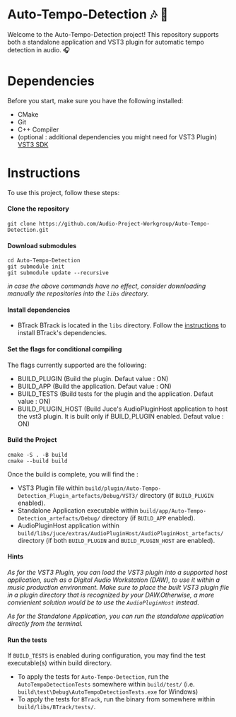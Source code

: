 # Auto-Tempo-Detection 🎶 👋

Welcome to the Auto-Tempo-Detection project! This repository supports both a standalone application and VST3 plugin for automatic tempo detection in audio. 🎧

# Dependencies

Before you start, make sure you have the following installed:

- CMake 
- Git
- C++ Compiler
- (optional : additional dependencies you might need for VST3 Plugin) [VST3 SDK](https://www.steinberg.net/developers/) 


# Instructions

To use this project, follow these steps:

#### Clone the repository
```
git clone https://github.com/Audio-Project-Workgroup/Auto-Tempo-Detection.git
```

#### Download submodules
```
cd Auto-Tempo-Detection
git submodule init
git submodule update --recursive
```
*in case the above commands have no effect, consider downloading manually the repositories into the `libs` directory.*
 
#### Install dependencies 

- BTrack
BTrack is located in the `libs` directory. Follow the [instructions](https://github.com/ENOCKMOSETI/BTrack#requirements) to install BTrack's dependencies.

#### Set the flags for conditional compiling

The flags currently supported are the following:

- BUILD_PLUGIN 		(Build the plugin. Defaut value : ON)
- BUILD_APP 		(Build the application. Defaut value : ON)
- BUILD_TESTS 		(Build tests for the plugin and the application. Defaut value : ON)
- BUILD_PLUGIN_HOST (Build Juce's AudioPluginHost application to host the vst3 plugin. It is built only if BUILD_PLUGIN enabled. Defaut value : ON)


#### Build the Project
```
cmake -S . -B build
cmake --build build
```

Once the build is complete, you will find the :

- VST3 Plugin file within `build/plugin/Auto-Tempo-Detection_Plugin_artefacts/Debug/VST3/` directory (if `BUILD_PLUGIN` enabled).
- Standalone Application executable within `build/app/Auto-Tempo-Detection_artefacts/Debug/` directory (if `BUILD_APP` enabled).
- AudioPluginHost application within `build/libs/juce/extras/AudioPluginHost/AudioPluginHost_artefacts/` directory (if both `BUILD_PLUGIN` and `BUILD_PLUGIN_HOST` are enabled).

#### Hints 

*As for the VST3 Plugin, you can load the VST3 plugin into a supported host application, such as a Digital Audio Workstation (DAW), to use it within a music production environment. Make sure to place the built VST3 plugin file in a plugin directory that is recognized by your DAW.Otherwise, a more convienient solution would be to use the `AudioPluginHost` instead.*

*As for the Standalone Application, you can run the standalone application directly from the terminal.*

#### Run the tests
If `BUILD_TESTS` is enabled during configuration, you may find the test executable(s) within build directory.
- To apply the tests for `Auto-Tempo-Detection`, run the `AutoTempoDetectionTests` somewhere within `build/test/` (i.e. `build\test\Debug\AutoTempoDetectionTests.exe` for Windows)
- To apply the tests for `BTrack`, run the binary from somewhere within `build/libs/BTrack/tests/`.